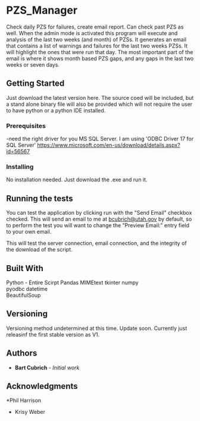 # PZS_Manager
Check daily PZS for failures, create email report. Can check past PZS as well. When the admin mode is activated this program will execute and analysis of the last two weeks (and month) of PZSs. It generates an email that contains a list of warnings and failures for the last two weeks PZSs. It will highlight the ones that were run that day. The most important part of the email is where it shows month based PZS gaps, and any gaps in the last two weeks or seven days. 

## Getting Started

Just download the latest version here. The source coed will be included, but  a stand alone binary file will also be provided which will not require the user to have python or a python IDE installed.

### Prerequisites
-need the right driver for you MS SQL Server. I am using 'ODBC Driver 17 for SQL Server'
https://www.microsoft.com/en-us/download/details.aspx?id=56567


### Installing

No installation needed. Just download the .exe and run it. 


## Running the tests

You can test the application by clicking run with the "Send Email" checkbox checked. This will send an email to me at bcubrich@utah.gov by default, so to perform the test you will want to change the "Preview Email:" entry field to your own email. 

This will test the server connection, email connection, and the integrity of the download of the script.


## Built With

Python - Entire Scirpt
Pandas
MIMEtext
tkinter
numpy        
pyodbc 
datetime  
BeautifulSoup



## Versioning

Versioning method undetermined at this time. Update soon. Currently just releasinf the first stable version as V1.

## Authors

* **Bart Cubrich** - *Initial work* 

## Acknowledgments

*Phil Harrison 
* Krisy Weber
